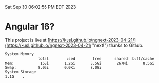 Sat Sep 30 06:02:56 PM EDT 2023

# Angular 16?


This project is live at [https://kusl.github.io/ngnext-2023-04-21/](https://kusl.github.io/ngnext-2023-04-21/ "next!") thanks to Github.

```bash
System Memory
               total        used        free      shared  buff/cache   available
Mem:            15Gi       1.2Gi       5.5Gi       267Mi       8.5Gi        13Gi
Swap:          8.0Gi       0.0Ki       8.0Gi
System Storage
1.1G	.
```
```bash
